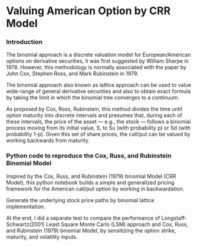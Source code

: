 # Valuing American Option by CRR Model

### Introduction

The binomial approach is a discrete valuation model for European/American options on derivative securities, it was first suggested by William Sharpe in 1978. However, this methodology is normally associated with the paper by John Cox, Stephen Ross, and Mark Rubinstein in 1979.

The binomial approach also known as lattice approach can be used to value wide-range of general derivative securities and also to obtain exact formula by taking the limit in which the binomial tree converges to a continuum.

As proposed by Cox, Ross, Rubinstein, this method divides the time until option maturity into discrete intervals and presumes that, during each of these intervals, the price of the asset — e.g., the stock — follows a binomial process moving from its initial value, S, to Su (with probability p) or Sd (with probability 1-p). Given this set of share prices, the call/put can be valued by working backwards from maturity.



### Python code to reproduce the Cox, Russ, and Rubinstein Binomial Model

Inspired by the Cox, Russ, and Rubinstein (1979) binomial Model (CRR Model), this python notebook builds a simple and generalized pricing framework for the American call/put option by working in backwardation.

Generate the underlying stock price paths by binomial lattice implementation.

At the end, I did a separate test to compare the performance of Longstaff-Schwartz(2001) Least Square Monte Carlo (LSM) approach and Cox, Russ, and Rubinstein (1979) binomial Model, by sensitizing the option strike, maturity, and volatility inputs.
